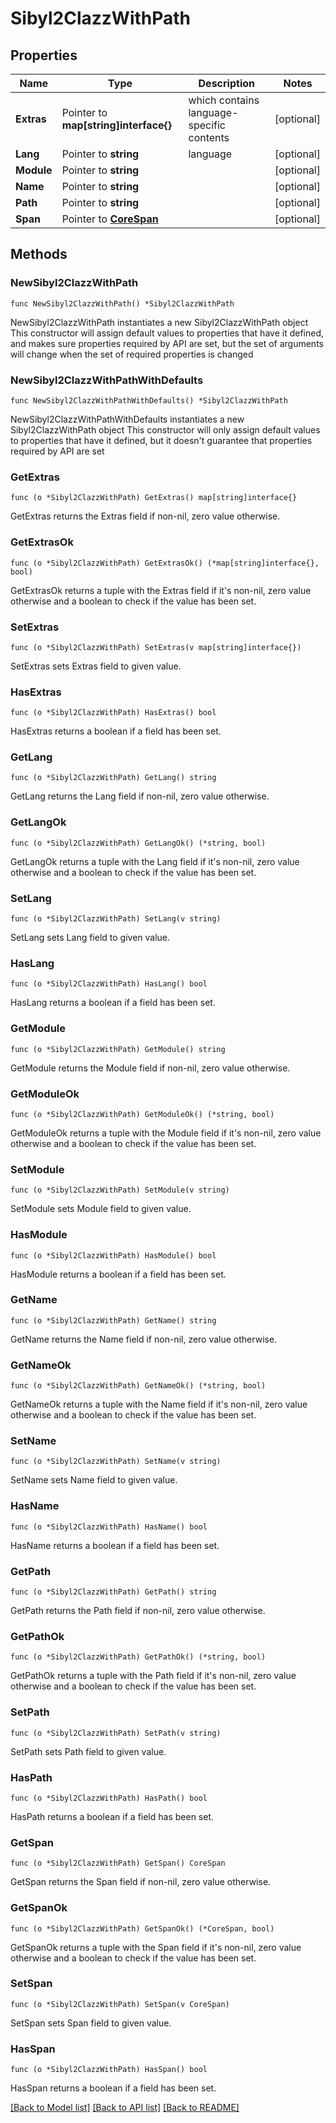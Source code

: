 # Sibyl2ClazzWithPath

## Properties

Name | Type | Description | Notes
------------ | ------------- | ------------- | -------------
**Extras** | Pointer to **map[string]interface{}** | which contains language-specific contents | [optional] 
**Lang** | Pointer to **string** | language | [optional] 
**Module** | Pointer to **string** |  | [optional] 
**Name** | Pointer to **string** |  | [optional] 
**Path** | Pointer to **string** |  | [optional] 
**Span** | Pointer to [**CoreSpan**](CoreSpan.md) |  | [optional] 

## Methods

### NewSibyl2ClazzWithPath

`func NewSibyl2ClazzWithPath() *Sibyl2ClazzWithPath`

NewSibyl2ClazzWithPath instantiates a new Sibyl2ClazzWithPath object
This constructor will assign default values to properties that have it defined,
and makes sure properties required by API are set, but the set of arguments
will change when the set of required properties is changed

### NewSibyl2ClazzWithPathWithDefaults

`func NewSibyl2ClazzWithPathWithDefaults() *Sibyl2ClazzWithPath`

NewSibyl2ClazzWithPathWithDefaults instantiates a new Sibyl2ClazzWithPath object
This constructor will only assign default values to properties that have it defined,
but it doesn't guarantee that properties required by API are set

### GetExtras

`func (o *Sibyl2ClazzWithPath) GetExtras() map[string]interface{}`

GetExtras returns the Extras field if non-nil, zero value otherwise.

### GetExtrasOk

`func (o *Sibyl2ClazzWithPath) GetExtrasOk() (*map[string]interface{}, bool)`

GetExtrasOk returns a tuple with the Extras field if it's non-nil, zero value otherwise
and a boolean to check if the value has been set.

### SetExtras

`func (o *Sibyl2ClazzWithPath) SetExtras(v map[string]interface{})`

SetExtras sets Extras field to given value.

### HasExtras

`func (o *Sibyl2ClazzWithPath) HasExtras() bool`

HasExtras returns a boolean if a field has been set.

### GetLang

`func (o *Sibyl2ClazzWithPath) GetLang() string`

GetLang returns the Lang field if non-nil, zero value otherwise.

### GetLangOk

`func (o *Sibyl2ClazzWithPath) GetLangOk() (*string, bool)`

GetLangOk returns a tuple with the Lang field if it's non-nil, zero value otherwise
and a boolean to check if the value has been set.

### SetLang

`func (o *Sibyl2ClazzWithPath) SetLang(v string)`

SetLang sets Lang field to given value.

### HasLang

`func (o *Sibyl2ClazzWithPath) HasLang() bool`

HasLang returns a boolean if a field has been set.

### GetModule

`func (o *Sibyl2ClazzWithPath) GetModule() string`

GetModule returns the Module field if non-nil, zero value otherwise.

### GetModuleOk

`func (o *Sibyl2ClazzWithPath) GetModuleOk() (*string, bool)`

GetModuleOk returns a tuple with the Module field if it's non-nil, zero value otherwise
and a boolean to check if the value has been set.

### SetModule

`func (o *Sibyl2ClazzWithPath) SetModule(v string)`

SetModule sets Module field to given value.

### HasModule

`func (o *Sibyl2ClazzWithPath) HasModule() bool`

HasModule returns a boolean if a field has been set.

### GetName

`func (o *Sibyl2ClazzWithPath) GetName() string`

GetName returns the Name field if non-nil, zero value otherwise.

### GetNameOk

`func (o *Sibyl2ClazzWithPath) GetNameOk() (*string, bool)`

GetNameOk returns a tuple with the Name field if it's non-nil, zero value otherwise
and a boolean to check if the value has been set.

### SetName

`func (o *Sibyl2ClazzWithPath) SetName(v string)`

SetName sets Name field to given value.

### HasName

`func (o *Sibyl2ClazzWithPath) HasName() bool`

HasName returns a boolean if a field has been set.

### GetPath

`func (o *Sibyl2ClazzWithPath) GetPath() string`

GetPath returns the Path field if non-nil, zero value otherwise.

### GetPathOk

`func (o *Sibyl2ClazzWithPath) GetPathOk() (*string, bool)`

GetPathOk returns a tuple with the Path field if it's non-nil, zero value otherwise
and a boolean to check if the value has been set.

### SetPath

`func (o *Sibyl2ClazzWithPath) SetPath(v string)`

SetPath sets Path field to given value.

### HasPath

`func (o *Sibyl2ClazzWithPath) HasPath() bool`

HasPath returns a boolean if a field has been set.

### GetSpan

`func (o *Sibyl2ClazzWithPath) GetSpan() CoreSpan`

GetSpan returns the Span field if non-nil, zero value otherwise.

### GetSpanOk

`func (o *Sibyl2ClazzWithPath) GetSpanOk() (*CoreSpan, bool)`

GetSpanOk returns a tuple with the Span field if it's non-nil, zero value otherwise
and a boolean to check if the value has been set.

### SetSpan

`func (o *Sibyl2ClazzWithPath) SetSpan(v CoreSpan)`

SetSpan sets Span field to given value.

### HasSpan

`func (o *Sibyl2ClazzWithPath) HasSpan() bool`

HasSpan returns a boolean if a field has been set.


[[Back to Model list]](../README.md#documentation-for-models) [[Back to API list]](../README.md#documentation-for-api-endpoints) [[Back to README]](../README.md)


